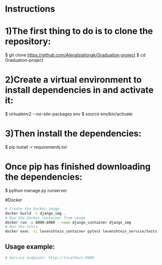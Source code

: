 # Instructions
# 1)The first thing to do is to clone the repository:
$ git clone https://github.com/AlenaIsialionak/Graduation-project
$ cd Graduation-project
# 2)Create a virtual environment to install dependencies in and activate it:
$ virtualenv2 --no-site-packages env
$ source env/bin/activate
# 3)Then install the dependencies:
$ pip install -r requirements.txt

# Once pip has finished downloading the dependencies:
$ python manage.py runserver

#Docker
```bash
# Create the Docker image
docker build -t django_img .
# Run the Docker container from image 
docker run -p 8000:8000 --name django_container django_img
# Run the tests
docker exec -ti levenshtein_container pytest levenshtein_service/tests
```

## Usage example:

```bash
# Service endpoint: http://localhost:8000
